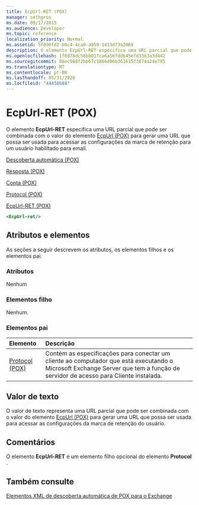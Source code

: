 ```yaml
---
title: EcpUrl-RET (POX)
manager: sethgros
ms.date: 09/17/2015
ms.audience: Developer
ms.topic: reference
localization_priority: Normal
ms.assetid: 5f090fd2-b0c4-4ca0-a959-1433d73a2069
description: O elemento EcpUrl-RET especifica uma URL parcial que pode ser combinada com o valor do elemento EcpUrl (POX) para gerar uma URL que possa ser usada para acessar as configurações da marca de retenção para um usuário habilitado para email.
ms.openlocfilehash: 1f6878dc58bb01fca6a56fdd645efd3363a3d442
ms.sourcegitcommit: 88ec988f2bb67c1866d06b361615f3674a24e795
ms.translationtype: MT
ms.contentlocale: pt-BR
ms.lasthandoff: 05/31/2020
ms.locfileid: "44458688"
---
```

# <a name="ecpurl-ret-pox"></a>EcpUrl-RET (POX)

O elemento **EcpUrl-RET** especifica uma URL parcial que pode ser combinada com o valor do elemento [EcpUrl (POX)](ecpurl-pox.md) para gerar uma URL que possa ser usada para acessar as configurações da marca de retenção para um usuário habilitado para email. 
  
[Descoberta automática (POX)](autodiscover-pox.md)
  
[Resposta (POX)](response-pox.md)
  
[Conta (POX)](account-pox.md)
  
[Protocol (POX)](protocol-pox.md)
  
[EcpUrl-RET (POX)](ecpurl-ret-pox.md)
  
```XML
<EcpUrl-ret/>
```

## <a name="attributes-and-elements"></a>Atributos e elementos

As seções a seguir descrevem os atributos, os elementos filhos e os elementos pai.
  
### <a name="attributes"></a>Atributos

Nenhum
  
### <a name="child-elements"></a>Elementos filho

Nenhum.
  
### <a name="parent-elements"></a>Elementos pai

|**Elemento**|**Descrição**|
|:-----|:-----|
|[Protocol (POX)](protocol-pox.md) <br/> |Contém as especificações para conectar um cliente ao computador que está executando o Microsoft Exchange Server que tem a função de servidor de acesso para Cliente instalada.  <br/> |
   
## <a name="text-value"></a>Valor de texto

O valor de texto representa uma URL parcial que pode ser combinada com o valor do elemento [EcpUrl (POX)](ecpurl-pox.md) para gerar uma URL que possa ser usada para acessar as configurações da marca de retenção do usuário. 
  
## <a name="remarks"></a>Comentários

O elemento **EcpUrl-RET** é um elemento filho opcional do elemento **Protocol** . 
  
## <a name="see-also"></a>Também consulte



[Elementos XML de descoberta automática de POX para o Exchange](pox-autodiscover-xml-elements-for-exchange.md)

